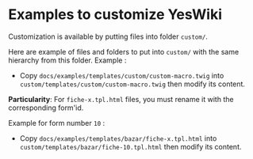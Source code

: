 # Examples to customize YesWiki

Customization is available by putting files into folder `custom/`.

Here are example of files and folders to put into `custom/` with the same hierarchy from this folder.
Example :
 - Copy `docs/examples/templates/custom/custom-macro.twig` into `custom/templates/custom/custom-macro.twig` then modify its content.

**Particularity**:
For `fiche-x.tpl.html` files, you must rename it with the corresponding form'id.

Example for form number `10` :
 - Copy `docs/examples/templates/bazar/fiche-x.tpl.html` into `custom/templates/bazar/fiche-10.tpl.html` then modify its content.